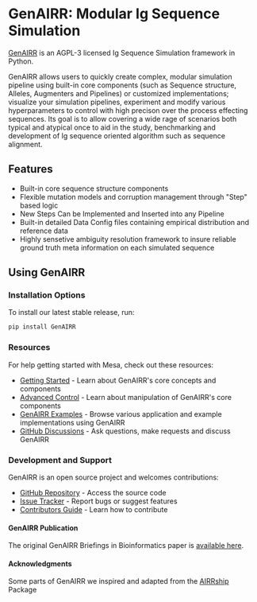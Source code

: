 # GenAIRR: Modular Ig Sequence Simulation


[GenAIRR](https://github.com/MuteJester/GenAIRR) is an AGPL-3 licensed Ig Sequence Simulation framework in Python.

GenAIRR allows users to quickly create complex, modular simulation pipeline
using built-in core components (such as Sequence structure, Alleles, Augmenters and Pipelines) or customized implementations;
visualize your simulation pipelines, experiment and modify various hyperparameters to control with high precison over the
process effecting sequences. Its goal is to allow covering a wide rage of scenarios both typical and atypical once to aid
in the study, benchmarking and development of Ig sequence oriented algorithm such as sequence alignment.

## Features

- Built-in core sequence structure components
- Flexible mutation models and corruption management through "Step" based logic
- New Steps Can be Implemented and Inserted into any Pipeline
- Built-in detailed Data Config files containing empirical distribution and reference data
- Highly sensetive ambiguity resolution framework to insure reliable ground truth meta information on each simulated sequence

## Using GenAIRR
### Installation Options
To install our latest stable release, run:

```bash
pip install GenAIRR
```
### Resources

For help getting started with Mesa, check out these resources:

- [Getting Started] - Learn about GenAIRR's core concepts and components
- [Advanced Control] - Learn about manipulation of GenAIRR's core components
- [GenAIRR Examples] - Browse various application and example implementations using GenAIRR
- [GitHub Discussions] - Ask questions, make requests and discuss GenAIRR

### Development and Support

GenAIRR is an open source project and welcomes contributions:

- [GitHub Repository] - Access the source code
- [Issue Tracker] - Report bugs or suggest features
- [Contributors Guide] - Learn how to contribute

#### GenAIRR Publication

The original GenAIRR Briefings in Bioinformatics paper is [available here](https://academic.oup.com/bib/article/25/6/bbae556/7863770).


#### Acknowledgments
Some parts of GenAIRR we inspired and adapted from the [AIRRship](https://github.com/Cowanlab/airrship) Package

[contributors guide]: https://github.com/MuteJester/GenAIRR/blob/main/CONTRIBUTING.md
[github repository]: https://github.com/MuteJester/GenAIRR
[github discussions]: https://github.com/MuteJester/GenAIRRdiscussions
[issue tracker]: https://github.com/MuteJester/GenAIRR/issues
[GenAIRR]: https://github.com/MuteJester/GenAIRR
[mesa overview]: overview
[GenAIRR examples]: https://github.com/MuteJester/GenAIRR/tree/master/docs/tutorials
[Getting started]: getting_started
[Advanced Control]: tutorials/Advanced%20Custom%20Generation.ipynb